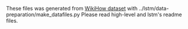 These files was generated from [WikiHow dataset](https://github.com/mahnazkoupaee/WikiHow-Dataset) with ../lstm/data-preparation/make_datafiles.py
Please read high-level and lstm's readme files.